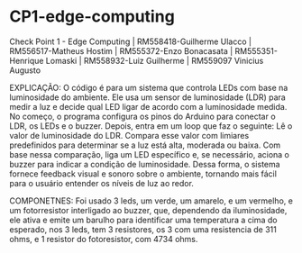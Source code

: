 # CP1-edge-computing  
Check Point 1 - Edge Computing |
 RM558418-Guilherme Ulacco | RM556517-Matheus Hostim | RM555372-Enzo Bonacasata | RM555351-Henrique Lomaski | RM558932-Luiz Guilherme | RM559097  Vinicius Augusto
 
 
EXPLICAÇÃO:
O código é para um sistema que controla LEDs com base na luminosidade do ambiente. Ele usa um sensor de luminosidade (LDR) para medir a luz e decide qual LED ligar de acordo com a luminosidade medida.
No começo, o programa configura os pinos do Arduino para conectar o LDR, os LEDs e o buzzer. Depois, entra em um loop que faz o seguinte:
Lê o valor de luminosidade do LDR.
Compara esse valor com limiares predefinidos para determinar se a luz está alta, moderada ou baixa.
Com base nessa comparação, liga um LED específico e, se necessário, aciona o buzzer para indicar a condição de luminosidade.
Dessa forma, o sistema fornece feedback visual e sonoro sobre o ambiente, tornando mais fácil para o usuário entender os níveis de luz ao redor.

COMPONETNES:
Foi usado 3 leds, um verde, um amarelo, e um vermelho, e um fotorresistor interligado ao buzzer, que, dependendo da iluminosidade, ele ativa e emite um barulho para identificar uma temperatura a cima do esperado, nos 3 leds, tem 3 resistores, os 3 com uma resistencia de 311 ohms, e  1 resistor do fotoresistor, com 4734 ohms.

